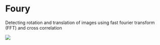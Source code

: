 # Foury
Detecting rotation and translation of images using fast fourier transform (FFT) and cross correlation

![](https://raw.githubusercontent.com/hageldave/Foury/master/screenshot01.jpg)
